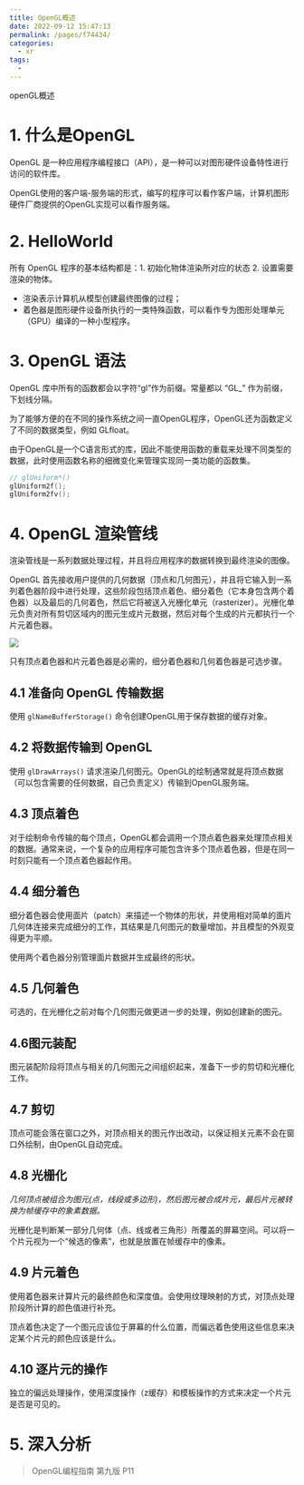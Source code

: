 ```yaml
---
title: OpenGL概述
date: 2022-09-12 15:47:13
permalink: /pages/f74434/
categories:
  - xr
tags:
  - 
---
```

openGL概述

<!-- more -->

# 1. 什么是OpenGL

OpenGL 是一种应用程序编程接口（API），是一种可以对图形硬件设备特性进行访问的软件库。

OpenGL使用的客户端-服务端的形式，编写的程序可以看作客户端，计算机图形硬件厂商提供的OpenGL实现可以看作服务端。

# 2. HelloWorld

所有 OpenGL 程序的基本结构都是：1. 初始化物体渲染所对应的状态  2. 设置需要渲染的物体。

- 渲染表示计算机从模型创建最终图像的过程；
- 着色器是图形硬件设备所执行的一类特殊函数，可以看作专为图形处理单元（GPU）编译的一种小型程序。



# 3. OpenGL 语法

OpenGL 库中所有的函数都会以字符“gl”作为前缀。常量都以 “GL_” 作为前缀，下划线分隔。

为了能够方便的在不同的操作系统之间一直OpenGL程序，OpenGL还为函数定义了不同的数据类型，例如 GLfloat。

由于OpenGL是一个C语言形式的库，因此不能使用函数的重载来处理不同类型的数据，此时使用函数名称的细微变化来管理实现同一类功能的函数集。

```c
// glUniform*()
glUniform2f();
glUniform2fv();
```



# 4. OpenGL 渲染管线

渲染管线是一系列数据处理过程，并且将应用程序的数据转换到最终渲染的图像。

OpenGL 首先接收用户提供的几何数据（顶点和几何图元），并且将它输入到一系列着色器阶段中进行处理，这些阶段包括顶点着色、细分着色（它本身包含两个着色器）以及最后的几何着色，然后它将被送入光栅化单元（rasterizer）。光栅化单元负责对所有剪切区域内的图元生成片元数据，然后对每个生成的片元都执行一个片元着色器。

![](https://img2022.cnblogs.com/blog/2644296/202209/2644296-20220909152909058-992267083.png)


只有顶点着色器和片元着色器是必需的，细分着色器和几何着色器是可选步骤。

## 4.1 准备向 OpenGL 传输数据

使用 `glNameBufferStorage()` 命令创建OpenGL用于保存数据的缓存对象。

## 4.2 将数据传输到 OpenGL

使用 `glDrawArrays()` 请求渲染几何图元。OpenGL的绘制通常就是将顶点数据（可以包含需要的任何数据，自己负责定义）传输到OpenGL服务端。

## 4.3 顶点着色

对于绘制命令传输的每个顶点，OpenGL都会调用一个顶点着色器来处理顶点相关的数据。通常来说，一个复杂的应用程序可能包含许多个顶点着色器，但是在同一时刻只能有一个顶点着色器起作用。

## 4.4 细分着色

细分着色器会使用面片（patch）来描述一个物体的形状，并使用相对简单的面片几何体连接来完成细分的工作，其结果是几何图元的数量增加，并且模型的外观变得更为平顺。

使用两个着色器分别管理面片数据并生成最终的形状。

## 4.5 几何着色

可选的，在光栅化之前对每个几何图元做更进一步的处理，例如创建新的图元。

## 4.6图元装配

图元装配阶段将顶点与相关的几何图元之间组织起来，准备下一步的剪切和光栅化工作。

## 4.7 剪切

顶点可能会落在窗口之外，对顶点相关的图元作出改动，以保证相关元素不会在窗口外绘制，由OpenGL自动完成。

## 4.8 光栅化

*几何顶点被组合为图元(点，线段或多边形)，然后图元被合成片元，最后片元被转换为帧缓存中的象素数据。*

光栅化是判断某一部分几何体（点、线或者三角形）所覆盖的屏幕空间。可以将一个片元视为一个“候选的像素”，也就是放置在帧缓存中的像素。

## 4.9 片元着色

使用着色器来计算片元的最终颜色和深度值。会使用纹理映射的方式，对顶点处理阶段所计算的颜色值进行补充。

顶点着色决定了一个图元应该位于屏幕的什么位置，而偏远着色使用这些信息来决定某个片元的颜色应该是什么。

## 4.10 逐片元的操作

独立的偏远处理操作，使用深度操作（z缓存）和模板操作的方式来决定一个片元是否是可见的。

# 5. 深入分析

> OpenGL编程指南 第九版 P11
